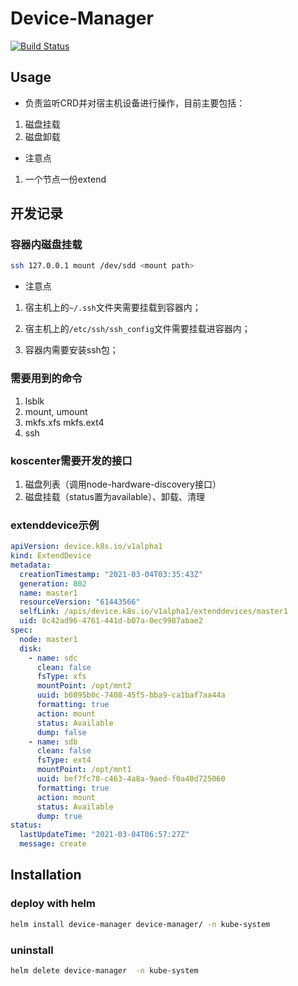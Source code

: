 # Device-Manager

[![Build Status](http://10.33.46.222:8000/api/badges/docker/device-manager/status.svg)](http://10.33.46.222:8000/docker/device-manager)

## Usage

* 负责监听CRD并对宿主机设备进行操作，目前主要包括：

1. 磁盘挂载
2. 磁盘卸载

* 注意点
1. 一个节点一份extend


## 开发记录

### 容器内磁盘挂载

```bash
ssh 127.0.0.1 mount /dev/sdd <mount path>
```

* 注意点
1. 宿主机上的`~/.ssh`文件夹需要挂载到容器内；

2. 宿主机上的`/etc/ssh/ssh_config`文件需要挂载进容器内；

3. 容器内需要安装ssh包；

### 需要用到的命令

1. lsblk
2. mount, umount
3. mkfs.xfs mkfs.ext4
4. ssh

### koscenter需要开发的接口

1. 磁盘列表（调用node-hardware-discovery接口）
2. 磁盘挂载（status置为available）、卸载、清理

### extenddevice示例

```yaml
apiVersion: device.k8s.io/v1alpha1
kind: ExtendDevice
metadata:
  creationTimestamp: "2021-03-04T03:35:43Z"
  generation: 802
  name: master1
  resourceVersion: "61443566"
  selfLink: /apis/device.k8s.io/v1alpha1/extenddevices/master1
  uid: 8c42ad96-4761-441d-b07a-0ec9987abae2
spec:
  node: master1
  disk:
    - name: sdc
      clean: false
      fsType: xfs
      mountPoint: /opt/mnt2
      uuid: b6895b0c-7408-45f5-bba9-ca1baf7aa44a
      formatting: true
      action: mount
      status: Available
      dump: false
    - name: sdb
      clean: false
      fsType: ext4
      mountPoint: /opt/mnt1
      uuid: bef7fc78-c463-4a8a-9aed-f0a40d725060
      formatting: true
      action: mount
      status: Available
      dump: true
status:
  lastUpdateTime: "2021-03-04T06:57:27Z"
  message: create
```

## Installation

### deploy with helm

```bash
helm install device-manager device-manager/ -n kube-system
```

### uninstall

```bash
helm delete device-manager  -n kube-system
```